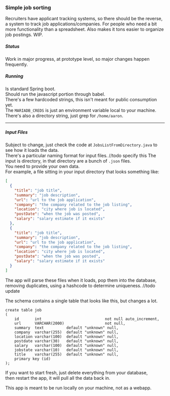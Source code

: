 ### Simple job sorting 
Recruiters have applicant tracking systems, so there should be the reverse, a system to track job applications/companies. For people who need a bit more functionality than a spreadsheet. Also makes it tons easier to organize job postings. WIP.

##### Status
Work in major progress, at prototype level, so major changes happen frequently.

##### Running
Is standard Spring boot. <br>
Should run the javascript portion through babel. <br>
There's a few hardcoded strings, this isn't meant for public consumption yet.<br>
The `MARIADB_CREDS` is just an environment variable local to your machine.<br>
There's also a directory string, just grep for `/home/aaron`.

***
##### Input Files
Subject to change, just check the code at `JobsListFromDirectory.java` to see how it loads the data.<br>
There's a particular naming format for input files. //todo specify this
The input is directory, in that directory are a bunch of `.json` files.<br>
You need to provide your own data. <br>
For example, a file sitting in your input directory that looks something like:
```json
[
  {
    "title": "job title",
    "summary": "job description",
    "url": "url to the job application",
    "company": "the company related to the job listing",
    "location": "city where job is located",
    "postDate": "when the job was posted",
    "salary": "salary estimate if it exists"
  },
  {
    "title": "job title",
    "summary": "job description",
    "url": "url to the job application",
    "company": "the company related to the job listing",
    "location": "city where job is located",
    "postDate": "when the job was posted",
    "salary": "salary estimate if it exists"
  }
]
```

The app will parse these files when it loads, pop them into the database,<br>
removing duplicates, using a hashcode to determine uniqueness. //todo update


The schema contains a single table that looks like this, but changes a lot.
```mariadb
create table job
(
    id       int                            not null auto_increment,
    url      VARCHAR(2000)                  not null,
    summary  text          default "unknown" null,
    company  varchar(255)  default "unknown" null,
    location varchar(100)  default "unknown" null,
    postdate varchar(30)   default "unknown" null,
    salary   varchar(100)  default "unknown" null,
    jobstate varchar(10)   default "unknown" null,
    title    varchar(255)  default "unknown" null,
    primary key (id)
);
```

If you want to start fresh, just delete everything from your database,<br>
then restart the app, it will pull all the data back in. 

This app is meant to be run locally on your machine, not as a webapp.<br>
